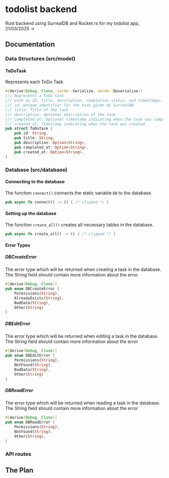# todolist backend
 Rust backend using SurrealDB and Rocket.rs for my todolist app, 21/03/2025 -> 

## Documentation

### Data Structures (src/model)

#### ToDoTask
Represents each ToDo Task
```rust
#[derive(Debug, Clone, serde::Serialize, serde::Deserialize)]
/// Represents a ToDo task
/// with an ID, title, description, completion status, and timestamps.
/// id: Unique identifier for the task given by SurrealDB
/// title: Title of the task
/// description: Optional description of the task
/// completed_at: Optional timestamp indicating when the task was completed, if is None then the task is assumed to be uncompleted
/// created_at: Timestamp indicating when the task was created
pub struct ToDoTask {
    pub id: String,
    pub title: String,
    pub description: Option<String>,
    pub completed_at: Option<String>,
    pub created_at: Option<String>,
}
```

### Database (src/database)

#### Connecting to the database 
The function `connect()` connects the static variable `DB` to the database.
```rust
pub async fn connect() -> () { /* clipped */ }
```

#### Setting up the database
The function `create_all()` creates all necessary tables in the database.
```rust
pub async fn create_all() -> () { /* clipped */ }
```

#### Error Types

##### DBCreateError
The error type which will be returned when creating a task in the database.
The String field should contain more information about the error
```rust
#[derive(Debug, Clone)]
pub enum DBCreateError {
    Permissions(String),
    AlreadyExists(String),
    BadData(String),
    Other(String)
}

```

##### DBEditError
The error type which will be returned when editing a task in the database.
The String field should contain more information about the error
```rust
#[derive(Debug, Clone)]
pub enum DBEditError {
    Permissions(String),
    NotFound(String),
    BadData(String),
    Other(String)
}
```

##### DBReadError
The error type which will be returned when reading a task in the database.
The String field should contain more information about the error
```rust
#[derive(Debug, Clone)]
pub enum DBReadError {
    Permissions(String),
    NotFound(String),
    Other(String),
}

```
### API routes

## The Plan